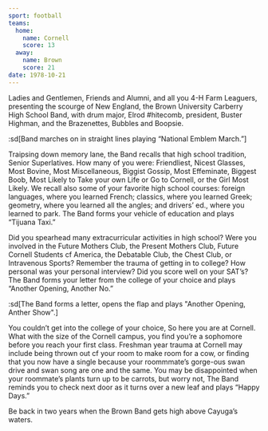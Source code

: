 ```yaml
---
sport: football
teams:
  home:
    name: Cornell
    score: 13
  away:
    name: Brown
    score: 21
date: 1978-10-21
---
```


Ladies and Gentlemen, Friends and Alumni, and all you 4-H Farm Leaguers, presenting the scourge of New England, the Brown University Carberry High School Band, with drum major, Elrod #hitecomb, president, Buster Highman, and the Brazenettes, Bubbles and Boopsie.

:sd[Band marches on in straight lines playing “National Emblem March.”]

Traipsing down memory lane, the Band recalls that high school tradition, Senior Superlatives. How many of you were: Friendliest, Nicest Glasses, Most Bovine, Most Miscellaneous, Biggist Gossip, Most Effeminate, Biggest Boob, Most Likely to Take your own Life or Go to Cornell, or the Girl Most Likely. We recall also some of your favorite high school courses: foreign languages, where you learned French; classics, where you learned Greek; geometry, where you learned all the angles; and drivers’ ed., where you learned to park. The Band forms your vehicle of education and plays “Tijuana Taxi.”

Did you spearhead many extracurricular activities in high school? Were you involved in the Future Mothers Club, the Present Mothers Club, Future Cornell Students cf America, the Debatable Club, the Chest Club, or Intravenous Sports? Remember the trauma of getting in to college? How personal was your personal interview? Did you score well on your SAT’s? The Band forms your letter from the college of your choice and plays “Another Opening, Another No.”

:sd[The Band forms a letter, opens the flap and plays "Another Opening, Anther Show".]

You couldn’t get into the college of your choice, So here you are at Cornell. What with the size of the Cornell campus, you find you’re a sophomore before you reach your first class. Freshman year trauma at Cornell may include being thrown out cf your room to make room for a cow, or finding that you now have a single because your roommmate’s gorge-ous swan drive and swan song are one and the same. You may be disappointed when your roommate’s plants turn up to be carrots, but worry not, The Band reminds you to check next door as it turns over a new leaf and plays “Happy Days.”

Be back in two years when the Brown Band gets high above Cayuga’s waters.
